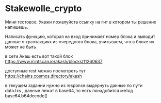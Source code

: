 # Stakewolle_crypto

Мини тестовое. Укажи пожалуйста ссылку на гит в котором ты решение напишешь. 

Написать функцию, которая на вход принимает номер блока и выводит данные о транзакциях из очередного блока, учитываем, что в блоке их может не быть

в сети Акаш есть вот такой блок https://www.mintscan.io/akash/blocks/11260637

доступные rest можно посмотреть тут https://chains.cosmos.directory/akash

в текущем задании нужно из response выдернуть данные по пути data.txs , данные лежат в base64, то есть понадобится метод base64.b64decode()
